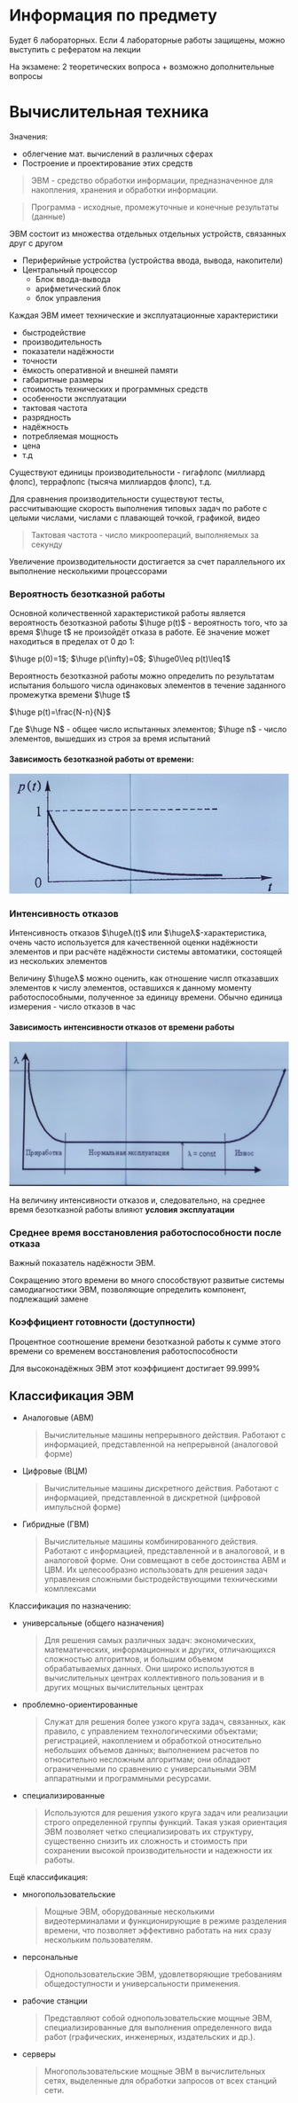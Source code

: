 # Информация по предмету

Будет 6 лабораторных. Если 4 лабораторные работы защищены, можно выступить с рефератом на лекции

На экзамене: 2 теоретических вопроса + возможно дополнительные вопросы

# Вычислительная техника

Значения:
- облегчение мат. вычислений в различных сферах
- Построение и проектирование этих средств

>ЭВМ - средство обработки информации, предназначенное для накопления, хранения и обработки информации.

>Программа - исходные, промежуточные и конечные результаты (данные)

ЭВМ состоит из множества отдельных отдельных устройств, связанных друг с другом
- Периферийные устройства (устройства ввода, вывода, накопители)
- Центральный процессор
	- Блок ввода-вывода
	- арифметический блок
	- блок управления

Каждая ЭВМ имеет технические и эксплуатационные характеристики
- быстродействие
- производительность
- показатели надёжности
- точности
- ёмкость оперативной и внешней памяти
- габаритные размеры
- стоимость технических и программных средств
- особенности эксплуатации
- тактовая частота
- разрядность
- надёжность
- потребляемая мощность
- цена
- т.д

Существуют единицы производительности - гигафлопс (миллиард флопс), террафлопс (тысяча миллиардов флопс), т.д.

Для сравнения производительности существуют тесты, рассчитывающие скорость выполнения типовых задач по работе с целыми числами, числами с плавающей точкой, графикой, видео

>Тактовая частота - число микроопераций, выполняемых за секунду

Увеличение производительности достигается за счет параллельного их выполнение несколькими процессорами

### Вероятность безотказной работы
Основной количественной характеристикой работы является вероятность  безотказной работы $\huge p(t)$ - вероятность того, что за время $\huge t$ не произойдёт отказа в работе. Её значение может находиться в пределах от 0 до 1:

$\huge p(0)=1$;  $\huge p(\infty)=0$;  $\huge0\leq p(t)\leq1$

Вероятность безотказной работы можно определить по результатам испытания большого числа одинаковых элементов в течение заданного промежутка времени $\huge t$

$\huge p(t)=\frac{N-n}{N}$

Где $\huge N$ - общее число испытанных элементов; $\huge n$ - число элементов, вышедших из строя за время испытаний

#### Зависимость безотказной работы от времени:
![](media/Pasted%20image%2020250204195222.png)

### Интенсивность отказов
Интенсивность отказов $\hugeƛ(t)$ или $\hugeƛ$-характеристика, очень часто используется для качественной оценки надёжности элементов и при расчёте надёжности системы автоматики, состоящей из нескольких элементов

Величину $\hugeƛ$ можно оценить, как отношение числп отказавших элементов к числу элементов, оставшихся к данному моменту работоспособными, полученное за единицу времени. Обычно единица измерения - число отказов в час

#### Зависимость интенсивности отказов от времени работы
![](media/Pasted%20image%2020250204194831.png)

На величину интенсивности отказов и, следовательно, на среднее время безотказной работы влияют **условия эксплуатации**

### Среднее время восстановления работоспособности после отказа
Важный показатель надёжности ЭВМ.

Сокращению этого времени во много способствуют развитые системы самодиагностики ЭВМ, позволяющие определить компонент, подлежащий замене

### Коэффициент готовности (доступности)
Процентное соотношение времени безотказной работы к сумме этого времени со временем восстановления работоспособности

Для высоконадёжных ЭВМ этот коэффициент достигает 99.999%

## Классификация ЭВМ

- Аналоговые (АВМ)
	>Вычислительные машины непрерывного действия. Работают с информацией, представленной на непрерывной (аналоговой форме)
- Цифровые (ВЦМ)
	>Вычислительные машины дискретного действия. Работают с информацией, представленной в дискретной (цифровой импульсной форме)
- Гибридные (ГВМ)
	>Вычислительные машины комбинированного действия. Работают с информацией, представленной и в аналоговой, и в аналоговой форме. Они совмещают в себе достоинства АВМ и ЦВМ. Их целесообразно использовать для решения задач управления сложными быстродействующими техническими комплексами

Классификация по назначению:
- универсальные (общего назначения)
	>Для решения самых различных задач: экономических, математических, информационных и других, отличающихся сложностью алгоритмов, и большим объемом обрабатываемых данных. Они широко используются в вычислительных центрах коллективного пользования и в других мощных вычислительных центрах
- проблемно-ориентированные
	>Cлужат для решения более узкого круга задач, связанных, как правило, с управлением технологическими объектами; регистрацией, накоплением и обработкой относительно небольших объемов данных; выполнением расчетов по относительно несложным алгоритмам; они обладают ограниченными по сравнению с универсальными ЭВМ аппаратными и программными ресурсами. 
- специализированные
	>Используются для решения узкого круга задач или реализации строго определенной группы функций. Такая узкая ориентация ЭВМ позволяет четко специализировать их структуру, существенно снизить их сложность и стоимость при сохранении высокой производительности и надежности их работы.

Ещё классификация:
- многопользовательские
	>Мощные ЭВМ, оборудованные несколькими видеотерминалами и функционирующие в режиме разделения времени, что позволяет эффективно работать на них сразу нескольким пользователям. 
- персональные
	>Однопользовательские ЭВМ, удовлетворяющие требованиям общедоступности и универсальности применения. 
- рабочие станции
	>Представляют собой однопользовательские мощные ЭВМ, специализированные для выполнения определенного вида работ (графических, инженерных, издательских и др.). 
- серверы
	>Многопользовательские мощные ЭВМ в вычислительных сетях, выделенные для обработки запросов от всех станций сети.


